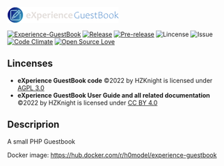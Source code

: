 ![#eXperiance GuestBook](https://github.com/HZKnight/Experience-GuestBook/blob/master/src/assets/images/guestbook.png)

[![Experience-GuestBook](https://github.com/HZKnight/Experience-GuestBook/workflows/PHP%20Composer/badge.svg)](https://github.com/HZKnight/Experience-GuestBook/actions)
[![Release](https://img.shields.io/github/release/HZKnight/Experience-GuestBook.svg)](https://github.com/HZKnight/Experience-GuestBook/releases/latest) 
[![Pre-release](https://img.shields.io/github/tag-pre/HZKnight/Experience-GuestBook.svg?label=pre-release)]([https://github.com/HZKnight/Experience-GuestBook/releases/tag/v1.0.0_rc.2](https://github.com/HZKnight/Experience-GuestBook/releases/tag/v1.0.0_rc.2))
![Lincense](https://img.shields.io/github/license/HZKnight/Experience-GuestBook.svg)
![Issue](https://img.shields.io/github/issues/HZKnight/Experience-GuestBook.svg)
[![Code Climate](https://codeclimate.com/github/HZKnight/Experience-GuestBook/badges/gpa.svg)](https://codeclimate.com/github/HZKnight/Experience-GuestBook)
[![Open Source Love](https://badges.frapsoft.com/os/v1/open-source.svg?v=103)](https://github.com/ellerbrock/open-source-badges/)

Lincenses
-------------------------
- **eXperience GuestBook code** ©2022 by HZKnight is licensed under [AGPL 3.0](https://www.gnu.org/licenses/agpl-3.0.html)
- **eXperience GuestBook User Guide and all related documentation** ©2022 by HZKnight is licensed under [CC BY 4.0](https://creativecommons.org/licenses/by/4.0/?ref=chooser-v1) 


Descriprion
-------------------------
A small PHP Guestbook

Docker image: https://hub.docker.com/r/h0model/experience-guestbook
